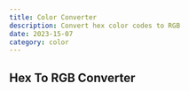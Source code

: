 ```yaml
---
title: Color Converter
description: Convert hex color codes to RGB
date: 2023-15-07
category: color
---
```


## Hex To RGB Converter